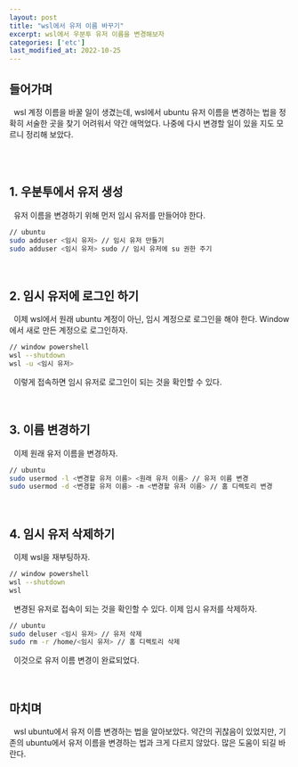 ```yaml
---
layout: post
title: "wsl에서 유저 이름 바꾸기"
excerpt: wsl에서 우분투 유저 이름을 변경해보자
categories: ['etc']
last_modified_at: 2022-10-25
---
```


## 들어가며

&nbsp; wsl 계정 이름을 바꿀 일이 생겼는데, wsl에서 ubuntu 유저 이름을 변경하는 법을 정확히 서술한 곳을 찾기 어려워서 약간 애먹었다. 나중에 다시 변경할 일이 있을 지도 모르니 정리해 보았다.

<br/><br/>

## 1. 우분투에서 유저 생성

&nbsp; 유저 이름을 변경하기 위해 먼저 임시 유저를 만들어야 한다.

```bash
// ubuntu
sudo adduser <임시 유저> // 임시 유저 만들기
sudo adduser <임시 유저> sudo // 임시 유저에 su 권한 주기
```

<br/>

## 2. 임시 유저에 로그인 하기

&nbsp; 이제 wsl에서 원래 ubuntu 계정이 아닌, 임시 계정으로 로그인을 해야 한다. Window에서 새로 만든 계정으로 로그인하자.

```bash
// window powershell
wsl --shutdown
wsl -u <임시 유저>
```

&nbsp; 이렇게 접속하면 임시 유저로 로그인이 되는 것을 확인할 수 있다.

<br/>

## 3. 이름 변경하기

&nbsp; 이제 원래 유저 이름을 변경하자.

```bash
// ubuntu
sudo usermod -l <변경할 유저 이름> <원래 유저 이름> // 유저 이름 변경
sudo usermod -d <변경할 유저 이름> -m <변경할 유저 이름> // 홈 디렉토리 변경
```

<br/>

## 4. 임시 유저 삭제하기

&nbsp; 이제 wsl을 재부팅하자.

```bash
// window powershell
wsl --shutdown
wsl
```

&nbsp; 변경된 유저로 접속이 되는 것을 확인할 수 있다. 이제 임시 유저를 삭제하자.

```bash
// ubuntu
sudo deluser <임시 유저> // 유저 삭제
sudo rm -r /home/<임시 유저> // 홈 디렉토리 삭제
```
&nbsp; 이것으로 유저 이름 변경이 완료되었다.

<br/>

## 마치며

&nbsp; wsl ubuntu에서 유저 이름 변경하는 법을 알아보았다. 약간의 귀찮음이 있었지만, 기존의 ubuntu에서 유저 이름을 변경하는 법과 크게 다르지 않았다. 많은 도움이 되길 바란다.
